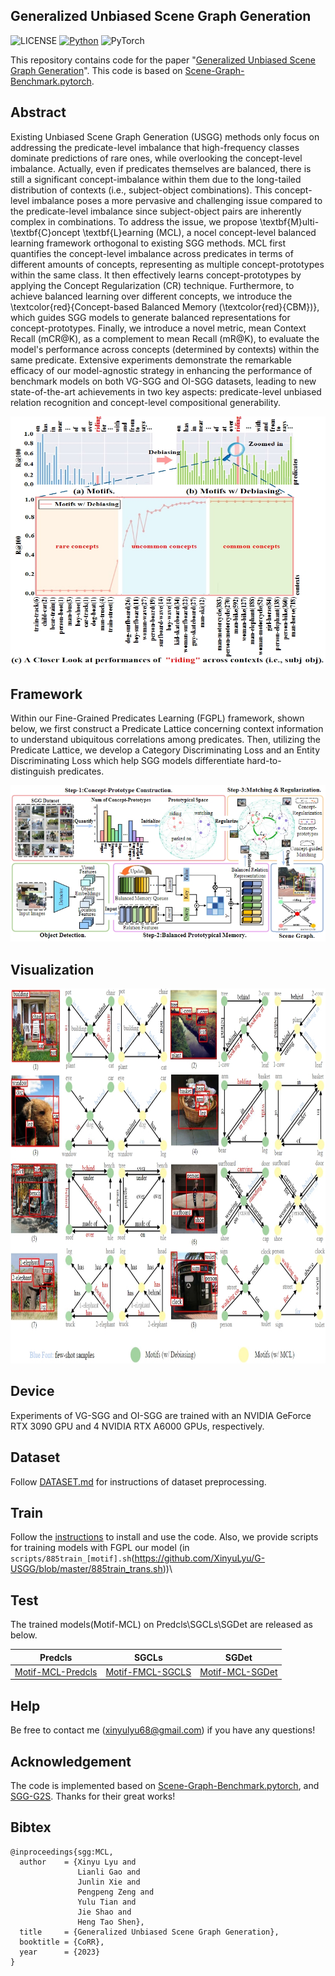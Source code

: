 ## Generalized Unbiased Scene Graph Generation

![LICENSE](https://img.shields.io/badge/license-MIT-green)
[![Python](https://img.shields.io/badge/python-3.7-blue.svg)](https://www.python.org/)
![PyTorch](https://img.shields.io/badge/pytorch-1.2.0-%237732a8)

This repository contains code for the paper "[Generalized Unbiased Scene Graph Generation](https://arxiv.org/pdf/2308.04802)". This code is based on [Scene-Graph-Benchmark.pytorch](https://github.com/KaihuaTang/Scene-Graph-Benchmark.pytorch). 

## Abstract

Existing Unbiased Scene Graph Generation (USGG) methods only focus on addressing the predicate-level imbalance that high-frequency classes dominate predictions of rare ones, while overlooking the concept-level imbalance.
Actually, even if predicates themselves are balanced, there is still a significant concept-imbalance within them due to the long-tailed distribution of contexts (i.e., subject-object combinations). 
This concept-level imbalance poses a more pervasive and challenging issue compared to the predicate-level imbalance since subject-object pairs are inherently complex in combinations.
To address the issue, we propose \textbf{M}ulti-\textbf{C}oncept \textbf{L}earning (MCL), a nocel concept-level balanced learning framework orthogonal to existing SGG methods.
MCL first quantifies the concept-level imbalance across predicates in terms of different amounts of concepts, representing as multiple concept-prototypes within the same class.
It then effectively learns concept-prototypes by applying the Concept Regularization (CR) technique. 
Furthermore, to achieve balanced learning over different concepts, we introduce the \textcolor{red}{Concept-based Balanced Memory (\textcolor{red}{CBM})}, which guides SGG models to generate balanced representations for concept-prototypes.
Finally, we introduce a novel metric, mean Context Recall (mCR@K), as a complement to mean Recall (mR@K), to evaluate the model's performance across concepts (determined by contexts) within the same predicate. 
Extensive experiments demonstrate the remarkable efficacy of our model-agnostic strategy in enhancing the performance of benchmark models on both VG-SGG and OI-SGG datasets, leading to new state-of-the-art achievements in two key aspects: predicate-level unbiased relation recognition and concept-level compositional generability. 
<div align=center><img height="400" width="600" src=abstract.png></div>

## Framework
Within our Fine-Grained Predicates Learning (FGPL) framework, shown below, we first construct a Predicate Lattice concerning context information to understand ubiquitous correlations among predicates. Then, utilizing the Predicate Lattice, we develop a Category Discriminating Loss and an Entity Discriminating Loss which help SGG models differentiate hard-to-distinguish predicates.
<div align=center><img src=framework.png></div>

## Visualization
<div align=center><img  height="600" width="800" src=visual_sp-1.png></div>

## Device
Experiments of VG-SGG and OI-SGG are trained with an NVIDIA GeForce RTX 3090 GPU and 4 NVIDIA RTX A6000 GPUs, respectively.

## Dataset
Follow [DATASET.md](DATASET.md) for instructions of dataset preprocessing.

## Train
Follow the [instructions](https://github.com/KaihuaTang/Scene-Graph-Benchmark.pytorch) to install and use the code. Also, we provide scripts for training models with FGPL our model (in `scripts/885train_[motif].sh`(https://github.com/XinyuLyu/G-USGG/blob/master/885train_trans.sh))\
    
## Test
The trained models(Motif-MCL) on Predcls\SGCLs\SGDet are released as below. 


| Predcls                                                                                                                                                           | SGCLs                                                                                                                                                            | SGDet                                                                                                                                                           |
|-------------------------------------------------------------------------------------------------------------------------------------------------------------------|------------------------------------------------------------------------------------------------------------------------------------------------------------------|-----------------------------------------------------------------------------------------------------------------------------------------------------------------|
| [Motif-MCL-Predcls](https://stduestceducn-my.sharepoint.com/:u:/g/personal/202011081621_std_uestc_edu_cn/EW0nkLFzPj9NsY2t0pAZNB8BU1YKaV2bOFBKBImf61N6Cw?e=vlp9pI) | [Motif-FMCL-SGCLS](https://stduestceducn-my.sharepoint.com/:u:/g/personal/202011081621_std_uestc_edu_cn/EcBLVZ7RD85OkyW5y4gVHUMB-kViQR7SOjHWNZXV6IiKeQ?e=QphPrF) | [Motif-MCL-SGDet](https://stduestceducn-my.sharepoint.com/:u:/g/personal/202011081621_std_uestc_edu_cn/EQuuuZMdxw9DriRPMjs5J0sBeGNa0NMXfGb-1ekQxYHx0Q?e=uMONJz) |

## Help
Be free to contact me (xinyulyu68@gmail.com) if you have any questions!

## Acknowledgement
The code is implemented based on [Scene-Graph-Benchmark.pytorch](https://github.com/KaihuaTang/Scene-Graph-Benchmark.pytorch), and [SGG-G2S](https://github.com/ZhuGeKongKong/SGG-G2S). Thanks for their great works! 

## Bibtex

```
@inproceedings{sgg:MCL,
  author    = {Xinyu Lyu and
               Lianli Gao and
               Junlin Xie and
               Pengpeng Zeng and
               Yulu Tian and
               Jie Shao and 
               Heng Tao Shen},
  title     = {Generalized Unbiased Scene Graph Generation},
  booktitle = {CoRR},
  year      = {2023}
}
```
